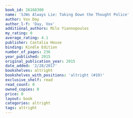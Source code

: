 ```yaml
---
book_id: 26168300
name: 'SJWs Always Lie: Taking Down the Thought Police'
author: Vox Day
author_l-f: 'Day, Vox'
additional_authors: Milo Yiannopoulos
my_rating: 0
average_rating: 4.1
publisher: Castalia House
binding: Kindle Edition
number_of_pages: 236
year_published: 2015
original_publication_year: 2015
date_added: '2/28/2017'
bookshelves: altright
bookshelves_with_positions: 'altright (#19)'
exclusive_shelf: read
read_count: 0
owned_copies: 0
price: 0
layout: book
categories: altright
tags: altright
---
```

